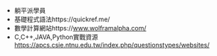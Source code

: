 - 躺平派學員
- 基礎程式語法https://quickref.me/
- 數學計算網站https://www.wolframalpha.com/
- C,C++,JAVA,Python實戰資源 https://apcs.csie.ntnu.edu.tw/index.php/questionstypes/websites/
<!---
dlmosfet/dlmosfet is a ✨ special ✨ repository because its `README.md` (this file) appears on your GitHub profile.
You can click the Preview link to take a look at your changes.
--->
